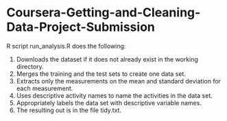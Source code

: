 # Coursera-Getting-and-Cleaning-Data-Project-Submission
R script run_analysis.R does the following:
1. Downloads the dataset if it does not already exist in the working directory.
2. Merges the training and the test sets to create one data set.
3. Extracts only the measurements on the mean and standard deviation for each measurement.
4. Uses descriptive activity names to name the activities in the data set.
5. Appropriately labels the data set with descriptive variable names.
6. The resulting out is in the file tidy.txt.
